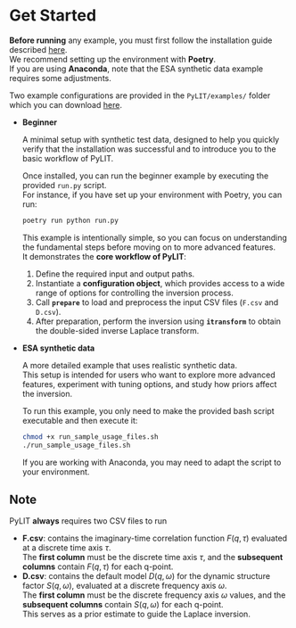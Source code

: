 Get Started
===========

**Before running** any example, you must first follow the installation guide described [here](https://phil-hofmann.github.io/PyLIT/installation.html).  
We recommend setting up the environment with **Poetry**.  
If you are using **Anaconda**, note that the ESA synthetic data example requires some adjustments.

Two example configurations are provided in the ``PyLIT/examples/`` folder which you can
download [here](https://github.com/phil-hofmann/PyLIT/archive/refs/heads/main.zip>).

- **Beginner**

  A minimal setup with synthetic test data, designed to help you quickly verify that the 
  installation was successful and to introduce you to the basic workflow of PyLIT.

  Once installed, you can run the beginner example by executing the provided ``run.py`` script.  
  For instance, if you have set up your environment with Poetry, you can run:

  ```bash
  poetry run python run.py
  ```
  
  This example is intentionally simple, so you can focus on understanding the fundamental steps before moving on to more advanced features.  
  It demonstrates the **core workflow of PyLIT**:

  1. Define the required input and output paths.  
  2. Instantiate a **configuration object**, which provides access to a wide range of options for controlling the inversion process.  
  3. Call **``prepare``** to load and preprocess the input CSV files (``F.csv`` and ``D.csv``).  
  4. After preparation, perform the inversion using **``itransform``** to obtain the double-sided inverse Laplace transform. 

- **ESA synthetic data**  

  A more detailed example that uses realistic synthetic data.  
  This setup is intended for users who want to explore more advanced features, experiment with tuning options, 
  and study how priors affect the inversion.

  To run this example, you only need to make the provided bash script executable and then execute it:

  ```bash
  chmod +x run_sample_usage_files.sh
  ./run_sample_usage_files.sh
  ```

  If you are working with Anaconda, you may need to adapt the script to your environment.


Note
----

PyLIT **always** requires two CSV files to run

- **F.csv**: contains the imaginary-time correlation function $F(q, \tau)$
  evaluated at a discrete time axis $\tau$.  
  The **first column** must be the discrete time axis $\tau$, and the **subsequent columns** 
  contain $F(q, \tau)$ for each q-point. 
- **D.csv**: contains the default model $D(q, \omega)$ for the 
  dynamic structure factor $S(q, \omega)$, evaluated at a discrete frequency axis $\omega$.  
  The **first column** must be the discrete frequency axis $\omega$ values, and the **subsequent columns** 
  contain $S(q, \omega)$ for each q-point.  
  This serves as a prior estimate to guide the Laplace inversion.